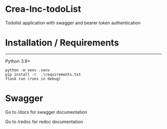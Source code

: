 # Crea-Inc-todoList

Todolist application with swagger and bearer token authentication

# Installation / Requirements 
__________________________________________
Python 3.9+


```` 
python -m venv .venv
pip install -r  .\requirements.txt
flask run (runs in debug)

```` 

# Swagger

Go to /docs for swagger documentation

Go to /redoc for redoc documentation




